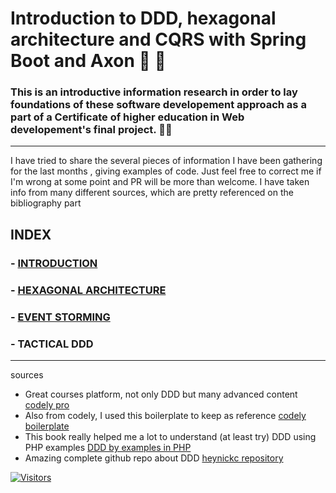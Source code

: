 # Introduction to DDD, hexagonal architecture and CQRS with Spring Boot and Axon  👶 📖

### This is an introductive information research in order to lay foundations of these software developement approach as a part of a Certificate of higher education in Web developement's final project. 👨‍🎓
-----
I have tried to share the several pieces of information I have been gathering for the last months , giving examples of code.
Just feel free to correct me if I'm wrong at some point and PR will be more than welcome.
I have taken info from many different sources, which are pretty referenced on the bibliography part


INDEX
-----


### - [INTRODUCTION](https://jmiquis.github.io/TFG-Theoretical/introduction)
### - [HEXAGONAL ARCHITECTURE](https://jmiquis.github.io/TFG-Theoretical/hexagonal-architecture)
### - [EVENT STORMING](https://jmiquis.github.io/TFG-Theoretical/event-storm)
### - TACTICAL DDD

-----

sources

- Great courses platform, not only DDD but many advanced content [codely pro](https://codely.com/)
- Also from codely, I used this boilerplate to keep as reference [codely boilerplate](https://github.com/CodelyTV/java-ddd-skeleton)
- This book really helped me a lot to understand (at least try) DDD using PHP examples [DDD by examples in PHP](https://www.amazon.es/Domain-Driven-Design-PHP-Carlos-Buenosvinos/dp/1787284948)
- Amazing complete github repo about DDD [heynickc repository](https://github.com/heynickc/awesome-ddd)

[![Visitors](https://api.visitorbadge.io/api/visitors?path=https%3A%2F%2Fgithub.com%2Fjmiquis%2FTFG-Theoretical&countColor=%23263759)](https://visitorbadge.io/status?path=https%3A%2F%2Fgithub.com%2Fjmiquis%2FTFG-Theoretical)
